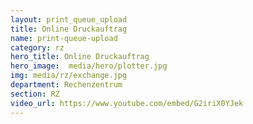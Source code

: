 ```yaml
---
layout: print_queue_upload
title: Online Druckauftrag
name: print-queue-upload
category: rz
hero_title: Online Druckauftrag
hero_image:  media/hero/plotter.jpg
img: media/rz/exchange.jpg
department: Rechenzentrum
section: RZ
video_url: https://www.youtube.com/embed/G2iriX0YJek
---
```

